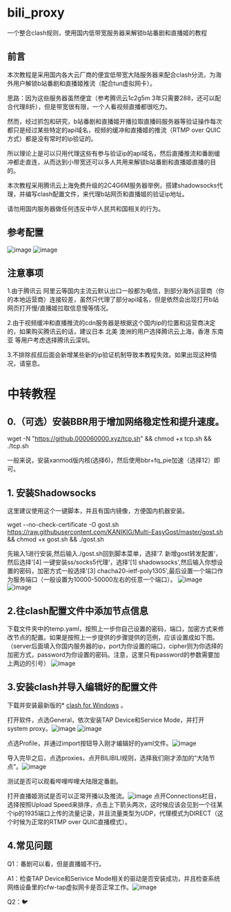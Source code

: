 # bili_proxy
一个整合clash规则，使用国内低带宽服务器来解锁b站番剧和直播姬的教程

## 前言

本次教程是采用国内各大云厂商的便宜低带宽大陆服务器来配合clash分流，为海外用户解锁b站番剧和直播姬推流（配合tun虚拟网卡）。

思路：因为这些服务器虽然便宜（参考腾讯云1c2g5m 3年只需要288，还可以配合代理8折），但是带宽很有限，一个人看视频直播都很吃力。

然而，经过抓包和研究，b站番剧和直播姬开播拉取直播码服务器等验证操作每次都只是经过某些特定的api域名，视频的缓冲和直播姬的推流（RTMP over QUIC方式）都是没有常时的ip验证的。

所以理论上是可以只用代理这些有参与验证ip的api域名，然后直播推流和番剧缓冲都走直连，从而达到小带宽还可以多人共用来解锁b站番剧和直播姬直播的目的。

本次教程采用腾讯云上海免费升级的2C4G6M服务器举例，搭建shadowsocks代理，并编写clash配置文件，来代理b站网页和直播姬的验证ip地址。

请勿用国内服务器做任何违反中华人民共和国相关的行为。

## 参考配置


![image](https://user-images.githubusercontent.com/47912037/114272259-d0741480-9a58-11eb-837a-f5030301f8f5.png)
![image](https://user-images.githubusercontent.com/47912037/114272260-d23dd800-9a58-11eb-9809-29de68a7bd52.png)

## 注意事项

1.由于腾讯云 阿里云等国内主流云默认出口一般都为电信，到部分海外运营商（你的本地运营商）连接较差，虽然只代理了部分api域名，但是依然会出现打开b站网页打开慢/直播姬拉取信息慢等情况。

2.由于视频缓冲和直播推流的cdn服务器是根据这个国内ip的位置和运营商决定的，如果购买腾讯云的话，建议日本 北美 澳洲的用户选择腾讯云上海，香港 东南亚 等用户考虑选择腾讯云深圳。

3.不排除叔叔后面会新增某些新的ip验证机制导致本教程失效。如果出现这种情况，请窒息。


# 中转教程


## 0.（可选）安装BBR用于增加网络稳定性和提升速度。


wget -N "https://github.000060000.xyz/tcp.sh" && chmod +x tcp.sh && ./tcp.sh

一般来说，安装xanmod版内核(选择6)，然后使用bbr+fq_pie加速（选择12）即可。

## 1.	安装Shadowsocks

这里建议使用这个一键脚本，并且有国内镜像，方便国内机器安装。

wget --no-check-certificate -O gost.sh https://raw.githubusercontent.com/KANIKIG/Multi-EasyGost/master/gost.sh && chmod +x gost.sh && ./gost.sh

先输入1进行安装,然后输入./gost.sh回到脚本菜单，选择'7. 新增gost转发配置'，然后选择'[4] 一键安装ss/socks5代理'，选择'[1] shadowsocks',然后输入你想设置的密码，加密方式一般选择'[3] chacha20-ietf-poly1305',最后设置一个端口作为服务端口（一般设置为10000-50000左右的任意一个端口）。
![image](https://user-images.githubusercontent.com/47912037/120561523-08d81380-c448-11eb-8c33-b9ee349a3086.png)
![image](https://user-images.githubusercontent.com/47912037/120561532-0e355e00-c448-11eb-87b1-4b9773735831.png)

## 2.往clash配置文件中添加节点信息

下载文件夹中的temp.yaml，按照上一步你自己设置的密码，端口，加密方式来修改节点的配置。如果是按照上一步提供的步骤提供的范例，应该设置成如下图。（server后面填入你国内服务器的ip，port为你设置的端口，cipher则为你选择的加密方式，password为你设置的密码。注意，这里只有password的参数需要加上两边的引号）
![image](https://user-images.githubusercontent.com/47912037/120562330-881a1700-c449-11eb-9c40-1300c51a1588.png)

## 3.安装clash并导入编辑好的配置文件

下载并安装最新版的*   [clash for Windows](https://github.com/Fndroid/clash_for_windows_pkg/releases) 。

打开软件，点选General，依次安装TAP Device和Service Mode，并打开system proxy。![image](https://user-images.githubusercontent.com/47912037/120676642-9748a580-c4d9-11eb-899b-e8b1e0167437.png)
![image](https://user-images.githubusercontent.com/47912037/120676708-a9c2df00-c4d9-11eb-931b-e943ccb99405.png)

点选Profile，并通过import按钮导入刚才编辑好的yaml文件。![image](https://user-images.githubusercontent.com/47912037/120676876-d37c0600-c4d9-11eb-8a98-a108d85cd7ce.png)

导入完毕之后，点选proxies，点开BILIBILI规则，选择我们刚才添加的“大陆节点”。![image](https://user-images.githubusercontent.com/47912037/120677038-02927780-c4da-11eb-9521-e0cc57c21128.png)

测试是否可以观看哔哩哔哩大陆限定番剧。

打开直播姬测试是否可以正常开播以及推流。![image](https://user-images.githubusercontent.com/47912037/120677357-543b0200-c4da-11eb-8d5f-67e7e532293b.png)
点开Connections栏目，选择按照Upload Speed来排序，点击上下箭头两次，这时候应该会见到一个往某个ip的1935端口上传的流量记录，并且流量类型为UDP，代理模式为DIRECT（这个时候为正常的RTMP over QUIC直播模式）。

## 4.常见问题

Q1：番剧可以看，但是直播姬不行。

A1：检查TAP Device和Serivice Mode相关的驱动是否安装成功，并且检查系统网络设备里的cfw-tap虚拟网卡是否正常工作。![image](https://user-images.githubusercontent.com/47912037/120677819-d1667700-c4da-11eb-808d-bf0eca51ca02.png)

Q2：🐦














